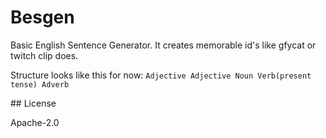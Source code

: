 # Besgen

Basic English Sentence Generator. It creates memorable id's like gfycat or twitch clip does.

Structure looks like this for now: `Adjective Adjective Noun Verb(present tense) Adverb`

## License

Apache-2.0